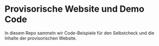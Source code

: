 # Provisorische Website und Demo Code

In diesem Repo sammeln wir Code-Beispiele für den Selbstcheck und die Inhalte der provisorischen Website.
